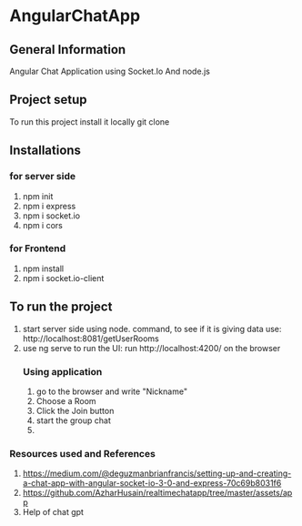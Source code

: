 
# AngularChatApp
## General Information
Angular Chat Application using Socket.Io And node.js
## Project setup
To run this project install it locally
git clone 
## Installations

### for server side
1. npm init 
2. npm i express
3. npm i socket.io 
4. npm i cors

### for Frontend
1. npm install
2. npm i socket.io-client

## To run the project
1. start server side using node. command, to see if it is giving data use: http://localhost:8081/getUserRooms
2. use ng serve to run the UI: run http://localhost:4200/ on the browser
   ### Using application
   1. go to the browser and write "Nickname"
   2. Choose a Room
   3. Click the Join button
   4. start the group chat
   5. 
### Resources used and References
1. https://medium.com/@deguzmanbrianfrancis/setting-up-and-creating-a-chat-app-with-angular-socket-io-3-0-and-express-70c69b8031f6
2. https://github.com/AzharHusain/realtimechatapp/tree/master/assets/app
3. Help of chat gpt
   


